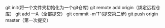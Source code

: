 git init(将一个文件夹初始化为一个git仓库)
git remote add origin（绑定远程仓库）
git add —A（全部提交）
git commit -m“1”(提交第二步)
git push origin master（第一次提交）